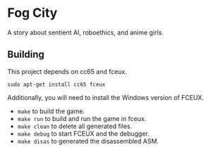# Fog City

A story about sentient AI, roboethics, and anime girls. 

## Building

This project depends on cc65 and fceux.

`sudo apt-get install cc65 fceux`

Additionally, you will need to install the Windows version of FCEUX.

* `make` to build the game.
* `make run` to build and run the game in fceux.
* `make clean` to delete all generated files.
* `make debug` to start FCEUX and the debugger.
* `make disas` to generated the disassembled ASM.
